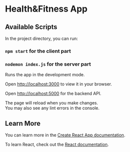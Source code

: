 # Health&Fitness App

## Available Scripts

In the project directory, you can run:

### `npm start` for the client part
### `nodemon index.js` for the server part

Runs the app in the development mode.

Open [http://localhost:3000](http://localhost:3000) to view it in your browser.

Open [http://localhost:5000](http://localhost:5000) for the backend API.

The page will reload when you make changes.\
You may also see any lint errors in the console.

## Learn More

You can learn more in the [Create React App documentation](https://facebook.github.io/create-react-app/docs/getting-started).

To learn React, check out the [React documentation](https://reactjs.org/).

